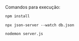 

Comandos para execução:

```bash
npm install
```
```
npx json-server --watch db.json
```
```
nodemon server.js
```
